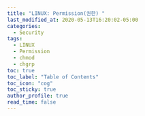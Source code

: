 ```yaml
---
title: "LINUX: Permission(권한) "
last_modified_at: 2020-05-13T16:20:02-05:00
categories:
  - Security
tags:
  - LINUX
  - Permission
  - chmod
  - chgrp
toc: true 
toc_label: "Table of Contents"
toc_icon: "cog"
toc_sticky: true 
author_profile: true 
read_time: false 
---
```

